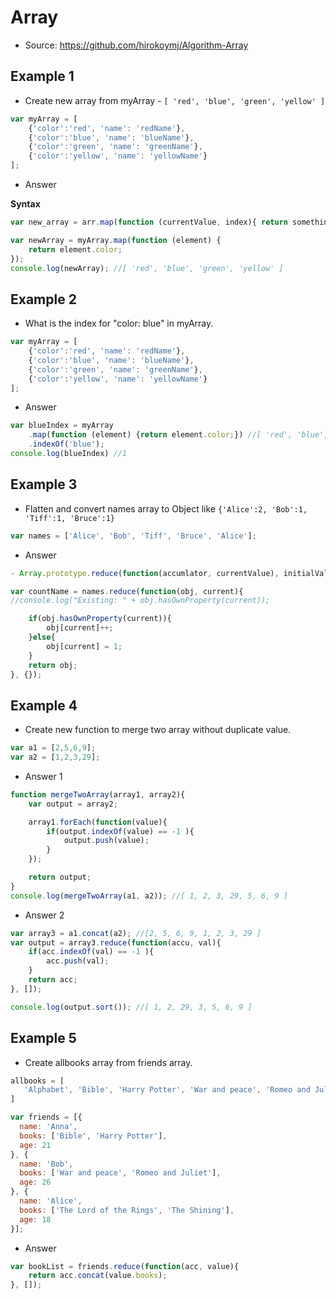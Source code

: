 # Array

- Source: https://github.com/hirokoymj/Algorithm-Array


## Example 1

- Create new array from myArray - `[ 'red', 'blue', 'green', 'yellow' ]`
```js
var myArray = [
	{'color':'red', 'name': 'redName'},
	{'color':'blue', 'name': 'blueName'},
	{'color':'green', 'name': 'greenName'},
	{'color':'yellow', 'name': 'yellowName'}
];
```

- Answer

**Syntax**
```js
var new_array = arr.map(function (currentValue, index){ return something})
```

```js
var newArray = myArray.map(function (element) {
	return element.color;
});
console.log(newArray); //[ 'red', 'blue', 'green', 'yellow' ]
```

## Example 2

- What is the index for "color: blue" in myArray.
```js
var myArray = [
	{'color':'red', 'name': 'redName'},
	{'color':'blue', 'name': 'blueName'},
	{'color':'green', 'name': 'greenName'},
	{'color':'yellow', 'name': 'yellowName'}
];
```

- Answer
```js
var blueIndex = myArray
    .map(function (element) {return element.color;}) //[ 'red', 'blue', 'green', 'yellow' ]
    .indexOf('blue');
console.log(blueIndex) //1
```

## Example 3
- Flatten and convert names array to Object like `{'Alice':2, 'Bob':1, 'Tiff':1, 'Bruce':1}`

```js
var names = ['Alice', 'Bob', 'Tiff', 'Bruce', 'Alice'];
```

- Answer
```js
- Array.prototype.reduce(function(accumlator, currentValue), initialValue);
```

```js
var countName = names.reduce(function(obj, current){
//console.log("Existing: " + obj.hasOwnProperty(current));

	if(obj.hasOwnProperty(current)){
		obj[current]++;
	}else{
		obj[current] = 1;
	}
	return obj;
}, {});
```


## Example 4
- Create new function to merge two array without duplicate value.

```js
var a1 = [2,5,6,9];
var a2 = [1,2,3,29];
```

- Answer 1
```js
function mergeTwoArray(array1, array2){
	var output = array2;

	array1.forEach(function(value){
		if(output.indexOf(value) == -1 ){
			output.push(value);
		}
	});

	return output;
}
console.log(mergeTwoArray(a1, a2)); //[ 1, 2, 3, 29, 5, 6, 9 ]
```

- Answer 2
```js
var array3 = a1.concat(a2); //[2, 5, 6, 9, 1, 2, 3, 29 ]
var output = array3.reduce(function(accu, val){
	if(acc.indexOf(val) == -1 ){
		acc.push(val);
	}
	return acc;
}, []);

console.log(output.sort()); //[ 1, 2, 29, 3, 5, 6, 9 ]
```

## Example 5

-  Create allbooks array from friends array.
```js
allbooks = [
   'Alphabet', 'Bible', 'Harry Potter', 'War and peace', 'Romeo and Juliet', 'The Lord of the Rings', 'The Shining'
]
```

```js
var friends = [{
  name: 'Anna',
  books: ['Bible', 'Harry Potter'],
  age: 21
}, {
  name: 'Bob',
  books: ['War and peace', 'Romeo and Juliet'],
  age: 26
}, {
  name: 'Alice',
  books: ['The Lord of the Rings', 'The Shining'],
  age: 18
}];
```

- Answer
```js
var bookList = friends.reduce(function(acc, value){
	return acc.concat(value.books);
}, []);
```